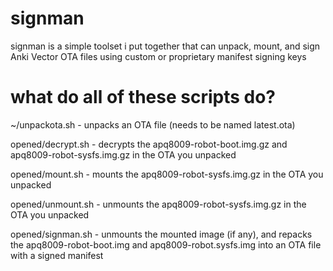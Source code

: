 # signman
signman is a simple toolset i put together that can unpack, mount, and sign Anki Vector OTA files using custom or proprietary manifest signing keys

# what do all of these scripts do?
~/unpackota.sh - unpacks an OTA file (needs to be named latest.ota)

opened/decrypt.sh - decrypts the apq8009-robot-boot.img.gz and apq8009-robot-sysfs.img.gz in the OTA you unpacked

opened/mount.sh - mounts the apq8009-robot-sysfs.img.gz in the OTA you unpacked

opened/unmount.sh - unmounts the apq8009-robot-sysfs.img.gz in the OTA you unpacked

opened/signman.sh - unmounts the mounted image (if any), and repacks the apq8009-robot-boot.img and apq8009-robot.sysfs.img into an OTA file with a signed manifest
